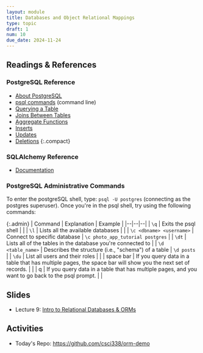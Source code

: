 ```yaml
---
layout: module
title: Databases and Object Relational Mappings
type: topic
draft: 1
num: 10
due_date: 2024-11-24
---
```

 
## Readings & References
### PostgreSQL Reference
* <a href="https://www.postgresql.org/about/" target="_blank">About PostgreSQL</a>
* <a href="https://www.postgresqltutorial.com/psql-commands/" target="_blank">psql commands</a> (command line)
* <a href="https://www.postgresql.org/docs/current/tutorial-select.html" target="_blank">Querying a Table</a>
* <a href="https://www.postgresql.org/docs/current/tutorial-join.html" target="_blank">Joins Between Tables</a>
* <a href="https://www.postgresql.org/docs/current/tutorial-agg.html" target="_blank">Aggregate Functions</a>
* <a href="https://www.postgresql.org/docs/current/tutorial-populate.html" target="_blank">Inserts</a>
* <a href="https://www.postgresql.org/docs/current/tutorial-update.html" target="_blank">Updates</a>
* <a href="https://www.postgresql.org/docs/current/tutorial-delete.html" target="_blank">Deletions</a>
{:.compact}

### SQLAlchemy Reference

* [Documentation](https://docs.sqlalchemy.org/en/20/orm/queryguide/index.html)


### PostgreSQL Administrative Commands
To enter the postgreSQL shell, type: `psql -U postgres` (connecting as the postgres superuser). Once you're in the psql shell, try using the following commands:

{:.admin}
| Command | Explanation | Example |
|--|--|--|
| `\q` | Exits the psql shell | |
| `\l` | Lists all the available databases | |
| `\c <dbname> <username>` | Connect to specific database | `\c photo_app_tutorial postgres` |
| `\dt` | Lists all of the tables in the database you're connected to |
| `\d <table_name>` | Describes the structure (i.e., "schema") of a table | `\d posts` |
| `\du` | List all users and their roles | |
| space bar | If you query data in a table that has multiple pages, the space bar will show you the next set of records.  | |
| q | If you query data in a table that has multiple pages, and you want to go back to the psql prompt. | |


## Slides
* Lecture 9: <a href="https://docs.google.com/presentation/d/1PTFnOHjnZShjloXJGN2kvmFvy4f4AKCEzM27FG86tzE/edit?usp=sharing" target="_blank">Intro to Relational Databases & ORMs</a>

## Activities
* Today's Repo: <a href="https://github.com/csci338/orm-demo" target="_blank">https://github.com/csci338/orm-demo</a>
